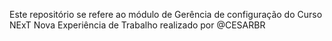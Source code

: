 Este repositório se refere ao módulo de Gerência de configuração do Curso NExT Nova Experiência de Trabalho realizado por @CESARBR
